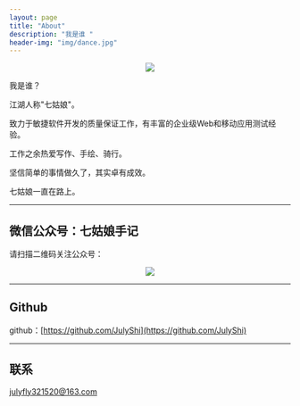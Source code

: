 ```yaml
---
layout: page
title: "About"
description: "我是谁 "
header-img: "img/dance.jpg"
---
```



<center>
    <p><img src="{{site.baseurl }}/img/favicon.png" align="center"></p>
</center>


我是谁？

江湖人称"七姑娘"。

致力于敏捷软件开发的质量保证工作，有丰富的企业级Web和移动应用测试经验。

工作之余热爱写作、手绘、骑行。

坚信简单的事情做久了，其实卓有成效。

七姑娘一直在路上。

---
## 微信公众号：七姑娘手记
<i class="fa fa-weixin" aria-hidden="true"></i> 请扫描二维码关注公众号：
<i class="fa fa-hand-o-down" aria-hidden="true"></i>
<center>
    <p><img src="{{site.baseurl }}/img/July-Wechat.jpg" align="center"></p>
</center>

---

## Github

<i class="fa fa-github" aria-hidden="true"></i>
github：[https://github.com/JulyShi](https://github.com/JulyShi) 

---

## 联系
<a href="mailto:julyfly321520@163.com">
<i class="fa fa-envelope-o" aria-hidden="true"></i>
julyfly321520@163.com
</a>

